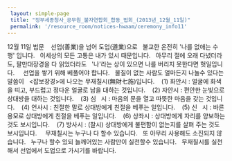 ```yaml
--- 
 layout: simple-page 
 title: "정부세종청사_공무원_불자연합회_합동_법회_(2013년_12월_11일)"
 permalink: '/resource_room/notices-hwaam/ceremony_info11'
--- 
```







12월 11일 법문
 
 선업(善業)을 넘어 도업(道業)으로
  불교한 온전히 '나를 없애는 수행' 입니다.
  이세상의 모든 고통은 내가 있시 때문입니다.
  아무리 절에 오래 다녔더라도, 팔만대장경을 다 읽었더라도
  '나'라는 상이 있으면 나를 버리지 못한다면 헛일입니다.
 
  선업을 쌓기 위해 베풀어야 합니다.
  물질이 없는 사람도 얼마든지 나눌수 있다는 말씀이
  <잡보장경>에 나오는 무재칠시(無財七施)입니다.
   (1) 화안시 : 얼굴에 화색을 띠고, 부드럽고 정다운 얼굴로 남을 대하는 것입니다.
   (2) 자안시 : 편안한 눈빛으로 상대방을 대하는 것입니다.
   (3) 심   시 : 마음의 문을 열고 따뜻한 마음을 갖는 것입니다.
   (4) 언사시 : 친절한 말로 상대방에게 친절을 베푸는 일입니다.
   (5) 신   시 : 바른 용모로 상대방에게 친절을 베푸는 일입니다.
   (6) 상좌시 : 상대방에게 자리를 양보하는 것도 보시입니다.
   (7) 방사시 : (찰시) 상대방에게 불편함이 없는지를 살펴 주는 것도 보시입니다.
 
  무재칠시는 누구나 다 할수 있습니다.
  또 아무리 사용해도 소진되지 않습니다.
  누구나 할수 있되 늘깨어있는 사람만이 실천할수 있습니다.
  무재칠시를 실천해서 선업에서 도업으로 가시기를 바랍니다.
 